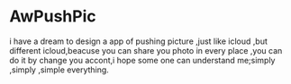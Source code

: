 # AwPushPic
i have a dream to design a app of pushing picture ,just like icloud ,but different icloud,beacuse you can share you photo in every place ,you can do it by change you accont,i hope some one can understand me;simply ,simply ,simple everything.
